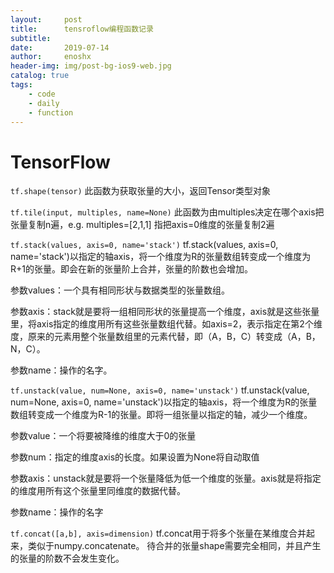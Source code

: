 ```yaml
---
layout:     post
title:      tensroflow编程函数记录
subtitle:   
date:       2019-07-14
author:     enoshx
header-img: img/post-bg-ios9-web.jpg
catalog: true
tags:
    - code
    - daily
    - function
---
```



# TensorFlow


`
 tf.shape(tensor)
`
此函数为获取张量的大小，返回Tensor类型对象

`
tf.tile(input, multiples, name=None)
`
此函数为由multiples决定在哪个axis把张量复制n遍，e.g. multiples=[2,1,1] 指把axis=0维度的张量复制2遍

`
tf.stack(values, axis=0, name='stack')
`
tf.stack(values, axis=0, name='stack')以指定的轴axis，将一个维度为R的张量数组转变成一个维度为R+1的张量。即会在新的张量阶上合并，张量的阶数也会增加。

参数values：一个具有相同形状与数据类型的张量数组。

参数axis：stack就是要将一组相同形状的张量提高一个维度，axis就是这些张量里，将axis指定的维度用所有这些张量数组代替。如axis=2，表示指定在第2个维度，原来的元素用整个张量数组里的元素代替，即（A，B，C）转变成（A，B，N，C）。

参数name：操作的名字。


`
tf.unstack(value, num=None, axis=0, name='unstack')
`
tf.unstack(value, num=None, axis=0, name='unstack')以指定的轴axis，将一个维度为R的张量数组转变成一个维度为R-1的张量。即将一组张量以指定的轴，减少一个维度。

参数value：一个将要被降维的维度大于0的张量

参数num：指定的维度axis的长度。如果设置为None将自动取值

参数axis：unstack就是要将一个张量降低为低一个维度的张量。axis就是将指定的维度用所有这个张量里同维度的数据代替。

参数name：操作的名字



`
tf.concat([a,b], axis=dimension)
`
tf.concat用于将多个张量在某维度合并起来，类似于numpy.concatenate。
待合并的张量shape需要完全相同，并且产生的张量的阶数不会发生变化。
